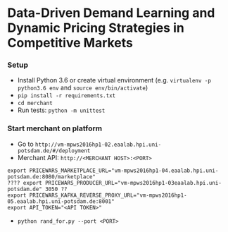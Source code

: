 # Data-Driven Demand Learning and Dynamic Pricing Strategies in Competitive Markets

### Setup

* Install Python 3.6 or create virtual environment (e.g. `virtualenv -p python3.6 env` and `source env/bin/activate`)
* `pip install -r requirements.txt`
* `cd merchant`
* Run tests: `python -m unittest`

### Start merchant on platform

* Go to `http://vm-mpws2016hp1-02.eaalab.hpi.uni-potsdam.de/#/deployment`
* Merchant API: `http://<MERCHANT HOST>:<PORT>`
```
export PRICEWARS_MARKETPLACE_URL="vm-mpws2016hp1-04.eaalab.hpi.uni-potsdam.de:8080/marketplace"
???? export PRICEWARS_PRODUCER_URL="vm-mpws2016hp1-03eaalab.hpi.uni-potsdam.de" 3050 ??
export PRICEWARS_KAFKA_REVERSE_PROXY_URL="vm-mpws2016hp1-05.eaalab.hpi.uni-potsdam.de:8001"
export API_TOKEN="<API TOKEN>"
```
* `python rand_for.py --port <PORT>`

